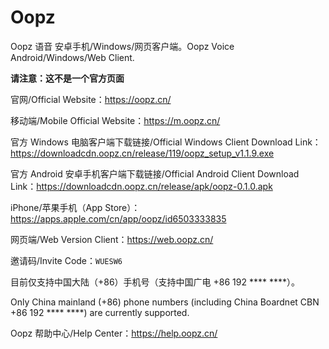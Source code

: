 # Oopz
Oopz 语音 安卓手机/Windows/网页客户端。Oopz Voice Android/Windows/Web Client.

**请注意：这不是一个官方页面**

官网/Official Website：<https://oopz.cn/>

移动端/Mobile Official Website：<https://m.oopz.cn/>

官方 Windows 电脑客户端下载链接/Official Windows Client Download Link：<https://downloadcdn.oopz.cn/release/119/oopz_setup_v1.1.9.exe>

官方 Android 安卓手机客户端下载链接/Official Android Client Download Link：<https://downloadcdn.oopz.cn/release/apk/oopz-0.1.0.apk>

iPhone/苹果手机（App Store）：<https://apps.apple.com/cn/app/oopz/id6503333835>

网页端/Web Version Client：<https://web.oopz.cn/>

邀请码/Invite Code：`WUESW6`

目前仅支持中国大陆（+86）手机号（支持中国广电 +86 192 **** ****）。

Only China mainland (+86) phone numbers (including China Boardnet CBN +86 192 **** ****) are currently supported.

Oopz 帮助中心/Help Center：<https://help.oopz.cn/>
